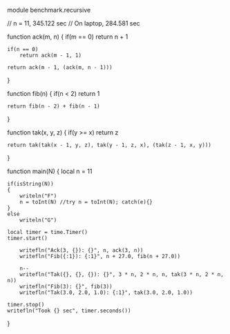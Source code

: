 module benchmark.recursive

// n = 11, 345.122 sec
// On laptop, 284.581 sec

function ack(m, n)
{
	if(m == 0)
		return n + 1

	if(n == 0)
		return ack(m - 1, 1)

	return ack(m - 1, (ack(m, n - 1)))
}

function fib(n)
{
	if(n < 2)
		return 1

	return fib(n - 2) + fib(n - 1)
}

function tak(x, y, z)
{
	if(y >= x)
		return z

	return tak(tak(x - 1, y, z), tak(y - 1, z, x), (tak(z - 1, x, y)))
}

function main(N)
{
	local n = 11
	
	if(isString(N))
	{
		writeln("F")
		n = toInt(N) //try n = toInt(N); catch(e){}
	}
	else
		writeln("G")

	local timer = time.Timer()
	timer.start()

		writefln("Ack(3, {}): {}", n, ack(3, n))
		writefln("Fib({:1}): {:1}", n + 27.0, fib(n + 27.0))

		n--
		writefln("Tak({}, {}, {}): {}", 3 * n, 2 * n, n, tak(3 * n, 2 * n, n))
		writefln("Fib(3): {}", fib(3))
		writefln("Tak(3.0, 2.0, 1.0): {:1}", tak(3.0, 2.0, 1.0))

	timer.stop()
	writefln("Took {} sec", timer.seconds())
}